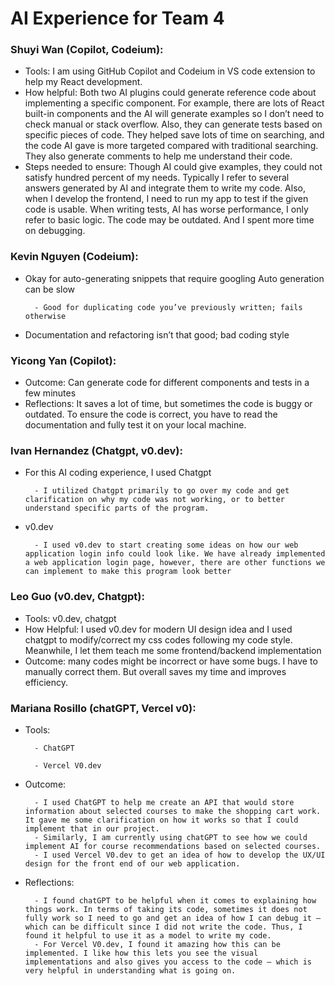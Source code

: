 # AI Experience for Team 4

### Shuyi Wan (Copilot, Codeium):

- Tools: I am using GitHub Copilot and Codeium in VS code extension to help my React development.
- How helpful: Both two AI plugins could generate reference code about implementing a specific component. For example, there are lots of React built-in components and the AI will generate examples so I don’t need to check manual or stack overflow. Also, they can generate tests based on specific pieces of code. They helped save lots of time on searching, and the code AI gave is more targeted compared with traditional searching. They also generate comments to help me understand their code.
- Steps needed to ensure: Though AI could give examples, they could not satisfy hundred percent of my needs. Typically I refer to several answers generated by AI and integrate them to write my code. Also, when I develop the frontend, I need to run my app to test if the given code is usable. When writing tests, AI has worse performance, I only refer to basic logic. The code may be outdated. And I spent more time on debugging.


### Kevin Nguyen (Codeium):

- Okay for auto-generating snippets that require googling
Auto generation can be slow

        - Good for duplicating code you’ve previously written; fails otherwise

- Documentation and refactoring isn’t that good; bad coding style


### Yicong Yan (Copilot):

- Outcome: Can generate code for different components and tests in a few minutes
- Reflections: It saves a lot of time, but sometimes the code is buggy or outdated. To ensure the code is correct, you have to read the documentation and fully test it on your local machine.


### Ivan Hernandez (Chatgpt, v0.dev):

- For this AI coding experience, I used Chatgpt

        - I utilized Chatgpt primarily to go over my code and get clarification on why my code was not working, or to better understand specific parts of the program.

- v0.dev

        - I used v0.dev to start creating some ideas on how our web application login info could look like. We have already implemented a web application login page, however, there are other functions we can implement to make this program look better


### Leo Guo (v0.dev, Chatgpt):

- Tools: v0.dev, chatgpt
- How Helpful: I used v0.dev for modern UI design idea and I used chatgpt to modify/correct my css codes following my code style. Meanwhile, I let them teach me some frontend/backend implementation
- Outcome: many codes might be incorrect or have some bugs. I have to manually correct them. But overall saves my time and improves efficiency.


### Mariana Rosillo (chatGPT, Vercel v0):

- Tools:

        - ChatGPT

        - Vercel V0.dev

- Outcome:

        - I used ChatGPT to help me create an API that would store information about selected courses to make the shopping cart work. It gave me some clarification on how it works so that I could implement that in our project.
        - Similarly, I am currently using chatGPT to see how we could implement AI for course recommendations based on selected courses.
        - I used Vercel V0.dev to get an idea of how to develop the UX/UI design for the front end of our web application.

- Reflections:

        - I found chatGPT to be helpful when it comes to explaining how things work. In terms of taking its code, sometimes it does not fully work so I need to go and get an idea of how I can debug it – which can be difficult since I did not write the code. Thus, I found it helpful to use it as a model to write my code.
        - For Vercel V0.dev, I found it amazing how this can be implemented. I like how this lets you see the visual implementations and also gives you access to the code – which is very helpful in understanding what is going on.
